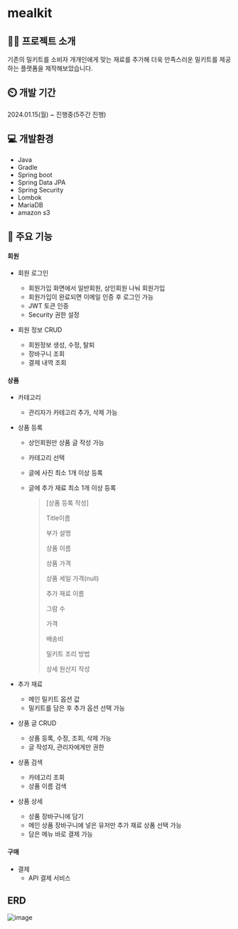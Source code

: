 # mealkit
## 👩‍💻 프로젝트 소개
기존의 밀키트를 소비자 개개인에게 맞는 재료를 추가해 더욱 만족스러운 밀키트를 제공하는 플랫폼을 제작해보았습니다.
## ⏲️ 개발 기간
2024.01.15(월) ~ 진행중(5주간 진행)
## 💻 개발환경
+ Java
+ Gradle
+ Spring boot
+ Spring Data JPA
+ Spring Security
+ Lombok
+ MariaDB
+ amazon s3
## 📌 주요 기능
#### 회원
* 회원 로그인
  * 회원가입 화면에서 일반회원, 상인회원 나눠 회원가입
  * 회원가입이 완료되면 이메일 인증 후 로그인 가능
  * JWT 토큰 인증
  * Security 권한 설정

* 회원 정보 CRUD
  * 회원정보 생성, 수정, 탈퇴
  * 장바구니 조회
  * 결제 내역 조회
#### 상품
* 카테고리
  * 관리자가 카테고리 추가, 삭제 가능

* 상품 등록
  * 상인회원만 상품 글 작성 가능
  * 카테고리 선택
  * 글에 사진 최소 1개 이상 등록
  * 글에 추가 재료 최소 1개 이상 등록

    > [상품 등록 작성]
    > 
    > Title이름
    > 
    > 부가 설명
    > 
    > 상품 이름
    > 
    > 상품 가격
    >
    > 상품 세일 가격(null)
    > 
    > 추가 재료 이름
    > 
    > 그람 수
    >
    > 가격
    > 
    > 배송비
    > 
    > 밀키트 조리 방법
    > 
    > 상세 원산지 작성

* 추가 재료
  * 메인 밀키트 옵션 값
  * 밀키트를 담은 후 추가 옵션 선택 가능

* 상품 글 CRUD
  * 상품 등록, 수정, 조회, 삭제 가능
  * 글 작성자, 관리자에게만 권한

* 상품 검색
  * 카테고리 조회
  * 상품 이름 검색

* 상품 상세
  * 상품 장바구니에 담기
  * 메인 상품 장바구니에 넣은 유저만 추가 재료 상품 선택 가능
  * 담은 메뉴 바로 결제 가능

#### 구매
* 결제
  * API 결제 서비스

## ERD
![image](https://github.com/pungsuni/mealkit/assets/141155551/87cfadfc-04a5-4f1f-8922-77216c2add93)

